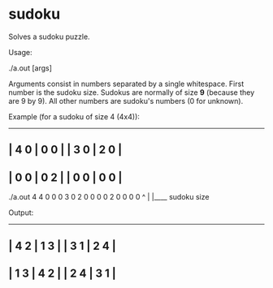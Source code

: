 # sudoku

Solves a sudoku puzzle.

Usage:

  ./a.out [args]
  
  Arguments consist in numbers separated by a single whitespace. First number is the sudoku size. Sudokus are normally of size **9** (because they are 9 by 9).
  All other numbers are sudoku's numbers (0 for unknown).
  
  Example (for a sudoku of size 4 (4x4)):
  
-------------
| 4 0 | 0 0 |
| 3 0 | 2 0 |
-------------
| 0 0 | 0 2 |
| 0 0 | 0 0 |
-------------

./a.out 4 4 0 0 0 3 0 2 0 0 0 0 2 0 0 0 0
        ^
        |
        |____ sudoku size
       
       
Output:

-------------
| 4 2 | 1 3 |
| 3 1 | 2 4 |
-------------
| 1 3 | 4 2 |
| 2 4 | 3 1 |
-------------
